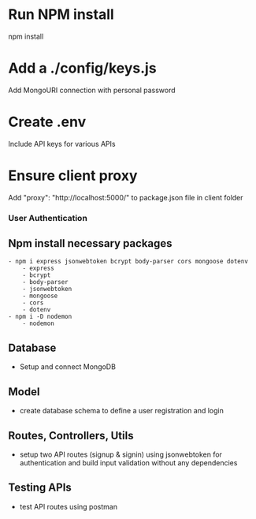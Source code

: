 # Run NPM install
npm install

# Add a ./config/keys.js
Add MongoURI connection with personal password

# Create .env 
Include API keys for various APIs

# Ensure client proxy
Add "proxy": "http://localhost:5000/" to package.json file in client folder


### User Authentication
## Npm install necessary packages
    - npm i express jsonwebtoken bcrypt body-parser cors mongoose dotenv
        - express
        - bcrypt
        - body-parser
        - jsonwebtoken
        - mongoose
        - cors
        - dotenv
    - npm i -D nodemon
        - nodemon
## Database
- Setup and connect MongoDB
## Model
- create database schema to define a user registration and login
## Routes, Controllers, Utils
- setup two API routes (signup & signin) using jsonwebtoken for authentication and build input validation without any dependencies
## Testing APIs
- test API routes using postman